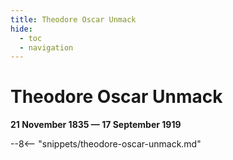 ```yaml
---
title: Theodore Oscar Unmack
hide:
  - toc
  - navigation 
---
```


# Theodore Oscar Unmack

**21 November 1835 — 17 September 1919**

--8<-- "snippets/theodore-oscar-unmack.md"
